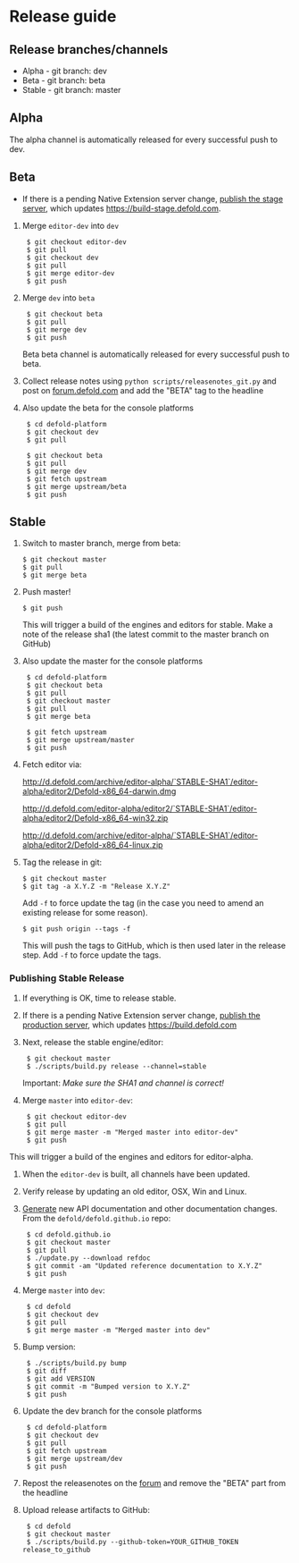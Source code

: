 # Release guide

## Release branches/channels
* Alpha - git branch: dev
* Beta - git branch: beta
* Stable - git branch: master

## Alpha
The alpha channel is automatically released for every successful push to dev.

## Beta

* If there is a pending Native Extension server change, [publish the stage server](https://github.com/defold/extender/blob/dev/README.md#releasing-stage-server), which updates https://build-stage.defold.com.

1. Merge `editor-dev` into `dev`

        $ git checkout editor-dev
        $ git pull
        $ git checkout dev
        $ git pull
        $ git merge editor-dev
        $ git push

1. Merge `dev` into `beta`

        $ git checkout beta
        $ git pull
        $ git merge dev
        $ git push

    Beta beta channel is automatically released for every successful push to beta.

1. Collect release notes using `python scripts/releasenotes_git.py` and post on [forum.defold.com](https://forum.defold.com/c/releasenotes)
and add the "BETA" tag to the headline

1. Also update the beta for the console platforms

        $ cd defold-platform
        $ git checkout dev
        $ git pull

        $ git checkout beta
        $ git pull
        $ git merge dev
        $ git fetch upstream
        $ git merge upstream/beta
        $ git push

## Stable

 1. Switch to master branch, merge from beta:

        $ git checkout master
        $ git pull
        $ git merge beta

 1. Push master!

        $ git push

    This will trigger a build of the engines and editors for stable.
    Make a note of the release sha1 (the latest commit to the master branch on GitHub)

1. Also update the master for the console platforms

        $ cd defold-platform
        $ git checkout beta
        $ git pull
        $ git checkout master
        $ git pull
        $ git merge beta

        $ git fetch upstream
        $ git merge upstream/master
        $ git push


 1. Fetch editor via:

    http://d.defold.com/archive/editor-alpha/`STABLE-SHA1`/editor-alpha/editor2/Defold-x86_64-darwin.dmg

    http://d.defold.com/editor-alpha/editor2/`STABLE-SHA1`/editor-alpha/editor2/Defold-x86_64-win32.zip

    http://d.defold.com/archive/editor-alpha/`STABLE-SHA1`/editor-alpha/editor2/Defold-x86_64-linux.zip

 1. Tag the release in git:

        $ git checkout master
        $ git tag -a X.Y.Z -m "Release X.Y.Z"

    Add `-f` to force update the tag (in the case you need to amend an existing release for some reason).

        $ git push origin --tags -f

    This will push the tags to GitHub, which is then used later in the release step. Add `-f` to force update the tags.

### Publishing Stable Release

1. If everything is OK, time to release stable.

1. If there is a pending Native Extension server change, [publish the production server](https://github.com/defold/extender#releasing), which updates https://build.defold.com

1. Next, release the stable engine/editor:

        $ git checkout master
        $ ./scripts/build.py release --channel=stable
    Important: *Make sure the SHA1 and channel is correct!*

1. Merge `master` into `editor-dev`:

        $ git checkout editor-dev
        $ git pull
        $ git merge master -m "Merged master into editor-dev"
        $ git push

This will trigger a build of the engines and editors for editor-alpha.

1. When the `editor-dev` is built, all channels have been updated.

1. Verify release by updating an old editor, OSX, Win and Linux.

1. [Generate](https://github.com/defold/defold.github.io) new API documentation and other documentation changes. From the `defold/defold.github.io` repo:

        $ cd defold.github.io
        $ git checkout master
        $ git pull
        $ ./update.py --download refdoc
        $ git commit -am "Updated reference documentation to X.Y.Z"
        $ git push

1. Merge `master` into `dev`:

        $ cd defold
        $ git checkout dev
        $ git pull
        $ git merge master -m "Merged master into dev"

1. Bump version:

        $ ./scripts/build.py bump
        $ git diff
        $ git add VERSION
        $ git commit -m "Bumped version to X.Y.Z"
        $ git push

1. Update the dev branch for the console platforms

        $ cd defold-platform
        $ git checkout dev
        $ git pull
        $ git fetch upstream
        $ git merge upstream/dev
        $ git push


1. Repost the releasenotes on the [forum](https://forum.defold.com/) and remove the "BETA" part from the headline

1. Upload release artifacts to GitHub:

        $ cd defold
        $ git checkout master
        $ ./scripts/build.py --github-token=YOUR_GITHUB_TOKEN release_to_github
